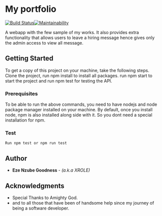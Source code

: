 # My portfolio

[![Build Status](https://travis-ci.com/XROLE/PORTFOLIO.svg?branch=develop)](https://travis-ci.com/XROLE/PORTFOLIO)[![Maintainability](https://api.codeclimate.com/v1/badges/a2f89ebe66a61c6b014a/maintainability)](https://codeclimate.com/github/XROLE/PORTFOLIO/maintainability)

A webapp with the few sample of my works. It also provides extra functionality that allows users to leave a hiring message hence gives only the admin access to view all message.

## Getting Started

To get a copy of this project on your machine, take the following steps. Clone the project, run npm install to install all packages. run npm start to start the project and run npm test for testing the API.

### Prerequisites

To be able to run the above commands, you need to have nodejs and node package manager installed on your machine. By default, once you install node, npm is also installed along side with it. So you dont need a special installation for npm. 

### Test

```
Run npm test or npm run test
```

## Author
* **Eze Nzube Goodness** - *(a.k.a XROLE)*

## Acknowledgments

* Special Thanks to Amighty God.
* and to all those that have been of handsome help since my journey of being a software developer.
